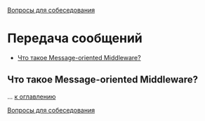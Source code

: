 [Вопросы для собеседования](README.md)

# Передача сообщений
+ [Что такое Message-oriented Middleware?](#Что-такое-Message-oriented-Middleware)

## Что такое Message-oriented Middleware?
...
[к оглавлению](#Передача-сообщений)

[Вопросы для собеседования](README.md)